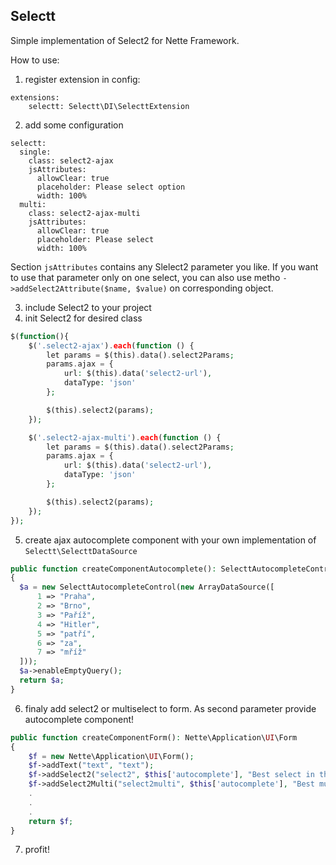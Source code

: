 ## Selectt
Simple implementation of Select2 for Nette Framework.

How to use:

1. register extension in config:

```neon
extensions:
    selectt: Selectt\DI\SelecttExtension
```

2. add some configuration

```neon
selectt:
  single:
    class: select2-ajax
    jsAttributes:
      allowClear: true
      placeholder: Please select option
      width: 100%
  multi:
    class: select2-ajax-multi
    jsAttributes:
      allowClear: true
      placeholder: Please select
      width: 100%
```
Section `jsAttributes` contains any Slelect2 parameter you like. If you want to use that parameter only on one select, you can also use metho `->addSelect2Attribute($name, $value)` on corresponding object.


3. include Select2 to your project
4. init Select2 for desired class

```php
$(function(){
    $('.select2-ajax').each(function () {
        let params = $(this).data().select2Params;
        params.ajax = {
            url: $(this).data('select2-url'),
            dataType: 'json'
        };

        $(this).select2(params);
    });

    $('.select2-ajax-multi').each(function () {
        let params = $(this).data().select2Params;
        params.ajax = {
            url: $(this).data('select2-url'),
            dataType: 'json'
        };

        $(this).select2(params);
    });
});
```

5. create ajax autocomplete component with your own implementation of `Selectt\SelecttDataSource`
```php
public function createComponentAutocomplete(): SelecttAutocompleteControl
{
  $a = new SelecttAutocompleteControl(new ArrayDataSource([
      1 => "Praha",
      2 => "Brno",
      3 => "Paříž",
      4 => "Hitler",
      5 => "patří",
      6 => "za",
      7 => "mříž"
  ]));
  $a->enableEmptyQuery();
  return $a;
}
```

6. finaly add select2 or multiselect to form. As second parameter provide autocomplete component!
```php
public function createComponentForm(): Nette\Application\UI\Form
{
    $f = new Nette\Application\UI\Form();
    $f->addText("text", "text");
    $f->addSelect2("select2", $this['autocomplete'], "Best select in the world");
    $f->addSelect2Multi("select2multi", $this['autocomplete'], "Best multiselect ever");
    .
    .
    .
    return $f;
}
```

7. profit!